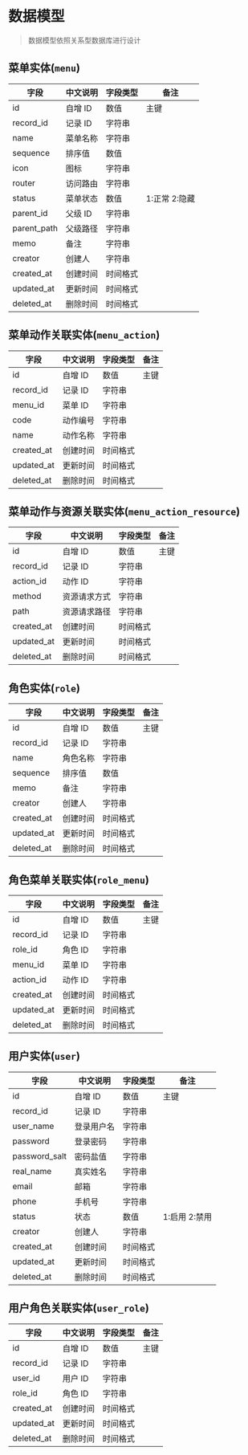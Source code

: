 # 数据模型

> 数据模型依照关系型数据库进行设计

## 菜单实体(`menu`)

| 字段        | 中文说明 | 字段类型 | 备注          |
| ----------- | -------- | -------- | ------------- |
| id          | 自增 ID  | 数值     | 主键          |
| record_id   | 记录 ID  | 字符串   |               |
| name        | 菜单名称 | 字符串   |               |
| sequence    | 排序值   | 数值     |               |
| icon        | 图标     | 字符串   |               |
| router      | 访问路由 | 字符串   |               |
| status      | 菜单状态 | 数值     | 1:正常 2:隐藏 |
| parent_id   | 父级 ID  | 字符串   |               |
| parent_path | 父级路径 | 字符串   |               |
| memo        | 备注     | 字符串   |               |
| creator     | 创建人   | 字符串   |               |
| created_at  | 创建时间 | 时间格式 |               |
| updated_at  | 更新时间 | 时间格式 |               |
| deleted_at  | 删除时间 | 时间格式 |               |

## 菜单动作关联实体(`menu_action`)

| 字段       | 中文说明 | 字段类型 | 备注 |
| ---------- | -------- | -------- | ---- |
| id         | 自增 ID  | 数值     | 主键 |
| record_id  | 记录 ID  | 字符串   |      |
| menu_id    | 菜单 ID  | 字符串   |      |
| code       | 动作编号 | 字符串   |      |
| name       | 动作名称 | 字符串   |      |
| created_at | 创建时间 | 时间格式 |      |
| updated_at | 更新时间 | 时间格式 |      |
| deleted_at | 删除时间 | 时间格式 |      |

## 菜单动作与资源关联实体(`menu_action_resource`)

| 字段       | 中文说明     | 字段类型 | 备注 |
| ---------- | ------------ | -------- | ---- |
| id         | 自增 ID      | 数值     | 主键 |
| record_id  | 记录 ID      | 字符串   |      |
| action_id  | 动作 ID      | 字符串   |      |
| method     | 资源请求方式 | 字符串   |      |
| path       | 资源请求路径 | 字符串   |      |
| created_at | 创建时间     | 时间格式 |      |
| updated_at | 更新时间     | 时间格式 |      |
| deleted_at | 删除时间     | 时间格式 |      |

## 角色实体(`role`)

| 字段       | 中文说明 | 字段类型 | 备注 |
| ---------- | -------- | -------- | ---- |
| id         | 自增 ID  | 数值     | 主键 |
| record_id  | 记录 ID  | 字符串   |      |
| name       | 角色名称 | 字符串   |      |
| sequence   | 排序值   | 数值     |      |
| memo       | 备注     | 字符串   |      |
| creator    | 创建人   | 字符串   |      |
| created_at | 创建时间 | 时间格式 |      |
| updated_at | 更新时间 | 时间格式 |      |
| deleted_at | 删除时间 | 时间格式 |      |

## 角色菜单关联实体(`role_menu`)

| 字段       | 中文说明 | 字段类型 | 备注 |
| ---------- | -------- | -------- | ---- |
| id         | 自增 ID  | 数值     | 主键 |
| record_id  | 记录 ID  | 字符串   |      |
| role_id    | 角色 ID  | 字符串   |      |
| menu_id    | 菜单 ID  | 字符串   |      |
| action_id  | 动作 ID  | 字符串   |      |
| created_at | 创建时间 | 时间格式 |      |
| updated_at | 更新时间 | 时间格式 |      |
| deleted_at | 删除时间 | 时间格式 |      |

## 用户实体(`user`)

| 字段          | 中文说明   | 字段类型 | 备注          |
| ------------- | ---------- | -------- | ------------- |
| id            | 自增 ID    | 数值     | 主键          |
| record_id     | 记录 ID    | 字符串   |               |
| user_name     | 登录用户名 | 字符串   |               |
| password      | 登录密码   | 字符串   |               |
| password_salt | 密码盐值   | 字符串   |               |
| real_name     | 真实姓名   | 字符串   |               |
| email         | 邮箱       | 字符串   |               |
| phone         | 手机号     | 字符串   |               |
| status        | 状态       | 数值     | 1:启用 2:禁用 |
| creator       | 创建人     | 字符串   |               |
| created_at    | 创建时间   | 时间格式 |               |
| updated_at    | 更新时间   | 时间格式 |               |
| deleted_at    | 删除时间   | 时间格式 |               |

## 用户角色关联实体(`user_role`)

| 字段       | 中文说明 | 字段类型 | 备注 |
| ---------- | -------- | -------- | ---- |
| id         | 自增 ID  | 数值     | 主键 |
| record_id  | 记录 ID  | 字符串   |      |
| user_id    | 用户 ID  | 字符串   |      |
| role_id    | 角色 ID  | 字符串   |      |
| created_at | 创建时间 | 时间格式 |      |
| updated_at | 更新时间 | 时间格式 |      |
| deleted_at | 删除时间 | 时间格式 |      |
